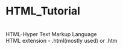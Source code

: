 # HTML_Tutorial
<br>
HTML-Hyper Text Markup Language
<br>
HTML extension - .html(mostly used)  or .htm 
